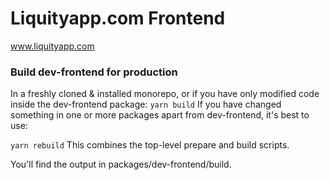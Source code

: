 # Liquityapp.com Frontend

www.liquityapp.com

### Build dev-frontend for production
In a freshly cloned & installed monorepo, or if you have only modified code inside the dev-frontend package:
```yarn build```
If you have changed something in one or more packages apart from dev-frontend, it's best to use:

```yarn rebuild```
This combines the top-level prepare and build scripts.

You'll find the output in packages/dev-frontend/build.
